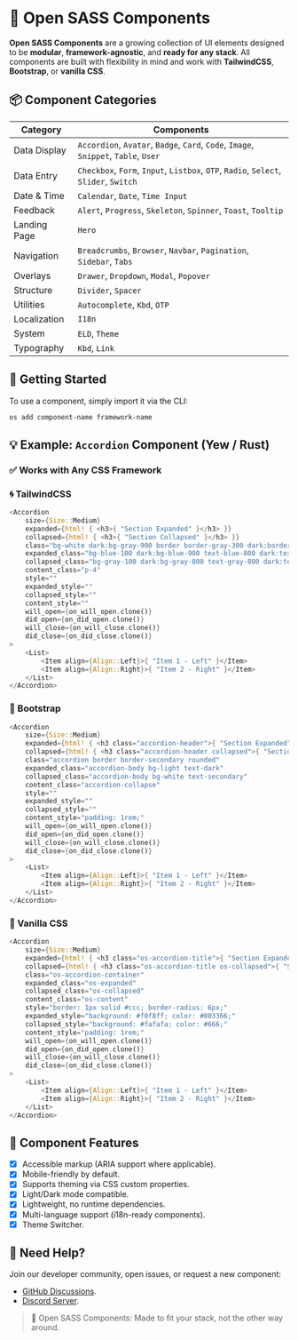 # 🧩 Open SASS Components

**Open SASS Components** are a growing collection of UI elements designed to be **modular**, **framework-agnostic**, and **ready for any stack**. All components are built with flexibility in mind and work with **TailwindCSS**, **Bootstrap**, or **vanilla CSS**.

## 📦 Component Categories

| Category     | Components                                                                           |
| ------------ | ------------------------------------------------------------------------------------ |
| Data Display | `Accordion`, `Avatar`, `Badge`, `Card`, `Code`, `Image`, `Snippet`, `Table`, `User`  |
| Data Entry   | `Checkbox`, `Form`, `Input`, `Listbox`, `OTP`, `Radio`, `Select`, `Slider`, `Switch` |
| Date & Time  | `Calendar`, `Date`, `Time Input`                                                     |
| Feedback     | `Alert`, `Progress`, `Skeleton`, `Spinner`, `Toast`, `Tooltip`                       |
| Landing Page | `Hero`                                                                               |
| Navigation   | `Breadcrumbs`, `Browser`, `Navbar`, `Pagination`, `Sidebar`, `Tabs`                  |
| Overlays     | `Drawer`, `Dropdown`, `Modal`, `Popover`                                             |
| Structure    | `Divider`, `Spacer`                                                                  |
| Utilities    | `Autocomplete`, `Kbd`, `OTP`                                                         |
| Localization | `I18n`                                                                               |
| System       | `ELD`, `Theme`                                                                       |
| Typography   | `Kbd`, `Link`                                                                        |

## 🚀 Getting Started

To use a component, simply import it via the CLI:

```sh
os add component-name framework-name
```

## 💡 Example: `Accordion` Component (Yew / Rust)

### ✅ Works with Any CSS Framework

### 🌀 TailwindCSS

```rust
<Accordion
    size={Size::Medium}
    expanded={html! { <h3>{ "Section Expanded" }</h3> }}
    collapsed={html! { <h3>{ "Section Collapsed" }</h3> }}
    class="bg-white dark:bg-gray-900 border border-gray-300 dark:border-gray-700 rounded-md shadow"
    expanded_class="bg-blue-100 dark:bg-blue-900 text-blue-800 dark:text-blue-200"
    collapsed_class="bg-gray-100 dark:bg-gray-800 text-gray-800 dark:text-gray-300"
    content_class="p-4"
    style=""
    expanded_style=""
    collapsed_style=""
    content_style=""
    will_open={on_will_open.clone()}
    did_open={on_did_open.clone()}
    will_close={on_will_close.clone()}
    did_close={on_did_close.clone()}
>
    <List>
        <Item align={Align::Left}>{ "Item 1 - Left" }</Item>
        <Item align={Align::Right}>{ "Item 2 - Right" }</Item>
    </List>
</Accordion>
```

### 🎩 Bootstrap

```rust
<Accordion
    size={Size::Medium}
    expanded={html! { <h3 class="accordion-header">{ "Section Expanded" }</h3> }}
    collapsed={html! { <h3 class="accordion-header collapsed">{ "Section Collapsed" }</h3> }}
    class="accordion border border-secondary rounded"
    expanded_class="accordion-body bg-light text-dark"
    collapsed_class="accordion-body bg-white text-secondary"
    content_class="accordion-collapse"
    style=""
    expanded_style=""
    collapsed_style=""
    content_style="padding: 1rem;"
    will_open={on_will_open.clone()}
    did_open={on_did_open.clone()}
    will_close={on_will_close.clone()}
    did_close={on_did_close.clone()}
>
    <List>
        <Item align={Align::Left}>{ "Item 1 - Left" }</Item>
        <Item align={Align::Right}>{ "Item 2 - Right" }</Item>
    </List>
</Accordion>
```

### 🧱 Vanilla CSS

```rust
<Accordion
    size={Size::Medium}
    expanded={html! { <h3 class="os-accordion-title">{ "Section Expanded" }</h3> }}
    collapsed={html! { <h3 class="os-accordion-title os-collapsed">{ "Section Collapsed" }</h3> }}
    class="os-accordion-container"
    expanded_class="os-expanded"
    collapsed_class="os-collapsed"
    content_class="os-content"
    style="border: 1px solid #ccc; border-radius: 6px;"
    expanded_style="background: #f0f8ff; color: #003366;"
    collapsed_style="background: #fafafa; color: #666;"
    content_style="padding: 1rem;"
    will_open={on_will_open.clone()}
    did_open={on_did_open.clone()}
    will_close={on_will_close.clone()}
    did_close={on_did_close.clone()}
>
    <List>
        <Item align={Align::Left}>{ "Item 1 - Left" }</Item>
        <Item align={Align::Right}>{ "Item 2 - Right" }</Item>
    </List>
</Accordion>
```

## 🧰 Component Features

- [x] Accessible markup (ARIA support where applicable).
- [x] Mobile-friendly by default.
- [x] Supports theming via CSS custom properties.
- [x] Light/Dark mode compatible.
- [x] Lightweight, no runtime dependencies.
- [x] Multi-language support (i18n-ready components).
- [x] Theme Switcher.

## 🙋 Need Help?

Join our developer community, open issues, or request a new component:

- [GitHub Discussions](https://github.com/opensass/kit/discussions).
- [Discord Server](https://discord.gg/b5JbvHW5nv).

> 🔧 Open SASS Components: Made to fit your stack, not the other way around.
